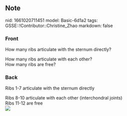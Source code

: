 ## Note
nid: 1661020711451
model: Basic-6d1a2
tags: GSSE::!Contributor::Christine_Zhao
markdown: false

### Front
How many ribs articulate with the sternum directly?
<div>
  How many ribs articulate with each other?
</div>
<div>
  How many ribs are free?
</div>

### Back
Ribs 1-7 articulate with the sternum directly
<div>
  Ribs 8-10 articulate with each other (interchondral joints)
</div>
<div>
  Ribs 11-12 are free
</div>
<div><img src=
"Screen%20Shot%202021-05-30%20at%207.11.45%20pm.png"></div>
